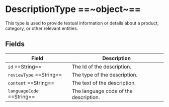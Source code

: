 # DescriptionType ==~object~==

This type is used to provide textual information or details about a product, category, or other relevant entities.

## Fields

| Field                     	| Description                             	|
|---------------------------	|-----------------------------------------	|
| `id`  ==String==            	| The Id of the description.             	|
| `reviewType`  ==String==    	| The type of the description.             	|
| `content`  ==String==       	| The text of the description.             	|
| `languageCode`  ==String==  	| The language code of the description.    	|